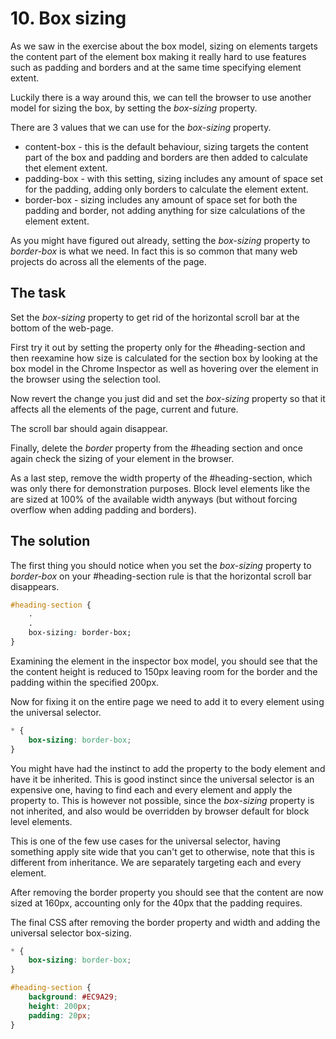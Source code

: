 # 10. Box sizing

As we saw in the exercise about the box model, sizing on elements targets the content part of the element box 
making it really hard to use features such as padding and borders and at the same time specifying element extent.

Luckily there is a way around this, we can tell the browser to use another model for sizing the box, by setting the 
_box-sizing_ property.

There are 3 values that we can use for the _box-sizing_ property.

* content-box - this is the default behaviour, sizing targets the content part of the box and padding and borders are then added to calculate thet element extent.
* padding-box - with this setting, sizing includes any amount of space set for the padding, adding only borders to calculate the element extent.
* border-box - sizing includes any amount of space set for both the padding and border, not adding anything for size calculations of the element extent.

As you might have figured out already, setting the _box-sizing_ property to _border-box_ is what we need. In fact this is so common that
many web projects do across all the elements of the page.

## The task

Set the _box-sizing_ property to get rid of the horizontal scroll bar at the bottom of the web-page.

First try it out by setting the property only for the #heading-section and then reexamine how size is calculated for the section box by looking at the box model in the Chrome Inspector as well as hovering over the element in the browser using the selection tool.

Now revert the change you just did and set the _box-sizing_ property so that it affects all the elements of the page, current and future.

The scroll bar should again disappear.

Finally, delete the _border_ property from the #heading section and once again check the sizing of your element in the browser.

As a last step, remove the width property of the #heading-section, which was only there for demonstration purposes. Block level elements like the are sized at 100% of the available width 
anyways (but without forcing overflow when adding padding and borders).

## The solution

The first thing you should notice when you set the _box-sizing_ property to _border-box_ on your #heading-section rule is that
the horizontal scroll bar disappears.

```css
#heading-section {
    .
    .
    box-sizing: border-box;
}
```

Examining the element in the inspector box model, you should see that the the content height is reduced to 150px leaving room for the border and the padding within the specified 200px.

Now for fixing it on the entire page we need to add it to every element using the universal selector.

```css
* {
    box-sizing: border-box;
}
```

You might have had the instinct to add the property to the body element and have it be inherited. This is good instinct
since the universal selector is an expensive one, having to find each and every element and apply the property to. This is however not possible, since
the _box-sizing_ property is not inherited, and also would be overridden by browser default for block level elements.

This is one of the few use cases for the universal selector, having something apply site wide that you can't get to otherwise, note that this is different from inheritance. 
We are separately targeting each and every element.

After removing the border property you should see that the content are now sized at 160px, accounting only for the 40px that the padding requires.

The final CSS after removing the border property and width and adding the universal selector box-sizing.

```css
* {
    box-sizing: border-box;
}

#heading-section {
    background: #EC9A29;
    height: 200px;
    padding: 20px;
}
```